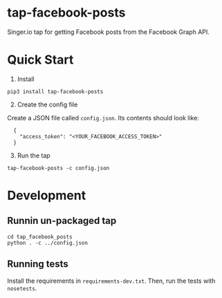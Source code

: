 # tap-facebook-posts
Singer.io tap for getting Facebook posts from the Facebook Graph API.
 

# Quick Start

1. Install 

```
pip3 install tap-facebook-posts
```

2. Create the config file

Create a JSON file called `config.json`. Its contents should look like:

```
  {
  	"access_token": "<YOUR_FACEBOOK_ACCESS_TOKEN>"
  }
```

3. Run the tap
```
tap-facebook-posts -c config.json
```


# Development
## Runnin un-packaged tap
```
cd tap_facebook_posts
python . -c ../config.json
```

## Running tests
Install the requirements in `requirements-dev.txt`. Then, run the tests with `nosetests`.